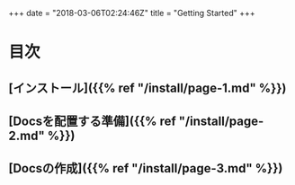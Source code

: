 +++
date = "2018-03-06T02:24:46Z"
title = "Getting Started"
+++

# 目次
## [インストール]({{% ref "/install/page-1.md" %}})
## [Docsを配置する準備]({{% ref "/install/page-2.md" %}})
## [Docsの作成]({{% ref "/install/page-3.md" %}})
